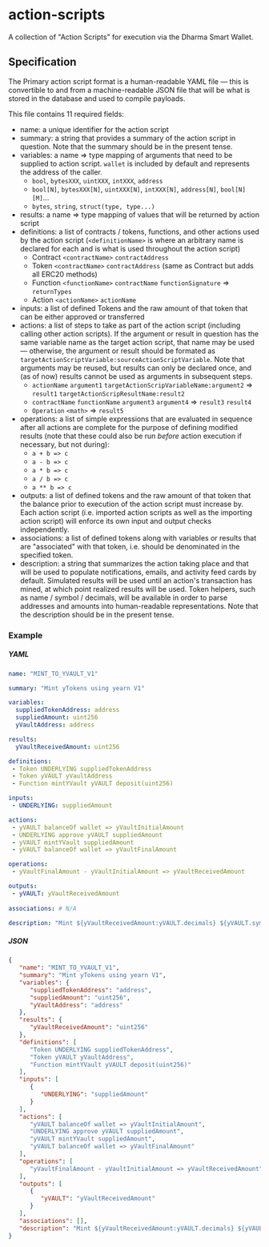 # action-scripts
A collection of "Action Scripts" for execution via the Dharma Smart Wallet.

## Specification
The Primary action script format is a human-readable YAML file — this is convertible to and from a machine-readable JSON file that will be what is stored in the database and used to compile payloads.

This file contains 11 required fields:

- name: a unique identifier for the action script
- summary: a string that provides a summary of the action script in question. Note that the summary should be in the present tense.
- variables: a name ⇒ type mapping of arguments that need to be supplied to action script. `wallet` is included by default and represents the address of the caller.
    - `bool`, `bytesXXX`, `uintXXX`, `intXXX`, `address`
    - `bool[N]`, `bytesXXX[N]`, `uintXXX[N]`, `intXXX[N]`, `address[N]`, `bool[N][M]`...
    - `bytes`, `string`, `struct(type, type...)`
- results: a name ⇒ type mapping of values that will be returned by action script
- definitions: a list of contracts / tokens, functions, and other actions used by the action script (`<definitionName>` is where an arbitrary name is declared for each and is what is used throughout the action script)
    - Contract `<contractName>` `contractAddress`
    - Token `<contractName>` `contractAddress` (same as Contract but adds all ERC20 methods)
    - Function `<functionName>` `contractName` `functionSignature` ⇒ `returnTypes`
    - Action `<actionName>` `actionName`
- inputs: a list of defined Tokens and the raw amount of that token that can be either approved or transferred
- actions: a list of steps to take as part of the action script (including calling other action scripts). If the argument or result in question has the same variable name as the target action script, that name may be used — otherwise, the argument or result should be formated as `targetActionScriptVariable:sourceActionScriptVariable`. Note that arguments may be reused, but results can only be declared once, and (as of now) results cannot be used as arguments in subsequent steps.
    - `actionName` `argument1` `targetActionScripVariableName:argument2` ⇒ `result1` `targetActionScripResultName:result2`
    - `contractName` `functionName` `argument3` `argument4` ⇒ `result3` `result4`
    - `Operation` `<math>` ⇒ `result5`
- operations: a list of simple expressions that are evaluated in sequence after all actions are complete for the purpose of defining modified results (note that these could also be run *before* action execution if necessary, but not during):
    - `a + b => c`
    - `a - b => c`
    - `a * b => c`
    - `a / b => c`
    - `a ** b => c`
- outputs: a list of defined tokens and the raw amount of that token that the balance prior to execution of the action script must increase by. Each action script (i.e. imported action scripts as well as the importing action script) will enforce its own input and output checks independently.
- associations: a list of defined tokens along with variables or results that are "associated" with that token, i.e. should be denominated in the specified token.
- description: a string that summarizes the action taking place and that will be used to populate notifications, emails, and activity feed cards by default. Simulated results will be used until an action's transaction has mined, at which point realized results will be used. Token helpers, such as name / symbol / decimals, will be available in order to parse addresses and amounts into human-readable representations. Note that the description should be in the present tense.

### Example
##### YAML
```yaml
name: "MINT_TO_YVAULT_V1"

summary: "Mint yTokens using yearn V1"

variables:
  suppliedTokenAddress: address
  suppliedAmount: uint256
  yVaultAddress: address

results:
  yVaultReceivedAmount: uint256

definitions:
 - Token UNDERLYING suppliedTokenAddress
 - Token yVAULT yVaultAddress
 - Function mintYVault yVAULT deposit(uint256)

inputs:
 - UNDERLYING: suppliedAmount

actions:
 - yVAULT balanceOf wallet => yVaultInitialAmount
 - UNDERLYING approve yVAULT suppliedAmount
 - yVAULT mintYVault suppliedAmount
 - yVAULT balanceOf wallet => yVaultFinalAmount

operations:
 - yVaultFinalAmount - yVaultInitialAmount => yVaultReceivedAmount

outputs:
 - yVAULT: yVaultReceivedAmount
 
associations: # N/A

description: "Mint ${yVaultReceivedAmount:yVAULT.decimals} ${yVAULT.symbol} using ${suppliedAmount:UNDERLYING.decimals} ${UNDERLYING.symbol}"
```
##### JSON
```json
{
   "name": "MINT_TO_YVAULT_V1",
   "summary": "Mint yTokens using yearn V1",
   "variables": {
      "suppliedTokenAddress": "address",
      "suppliedAmount": "uint256",
      "yVaultAddress": "address"
   },
   "results": {
      "yVaultReceivedAmount": "uint256"
   },
   "definitions": [
      "Token UNDERLYING suppliedTokenAddress",
      "Token yVAULT yVaultAddress",
      "Function mintYVault yVAULT deposit(uint256)"
   ],
   "inputs": [
      {
         "UNDERLYING": "suppliedAmount"
      }
   ],
   "actions": [
      "yVAULT balanceOf wallet => yVaultInitialAmount",
      "UNDERLYING approve yVAULT suppliedAmount",
      "yVAULT mintYVault suppliedAmount",
      "yVAULT balanceOf wallet => yVaultFinalAmount"
   ],
   "operations": [
      "yVaultFinalAmount - yVaultInitialAmount => yVaultReceivedAmount"
   ],
   "outputs": [
      {
         "yVAULT": "yVaultReceivedAmount"
      }
   ],
   "associations": [],
   "description": "Mint ${yVaultReceivedAmount:yVAULT.decimals} ${yVAULT.symbol} using ${suppliedAmount:UNDERLYING.decimals} ${UNDERLYING.symbol}"
}
```
